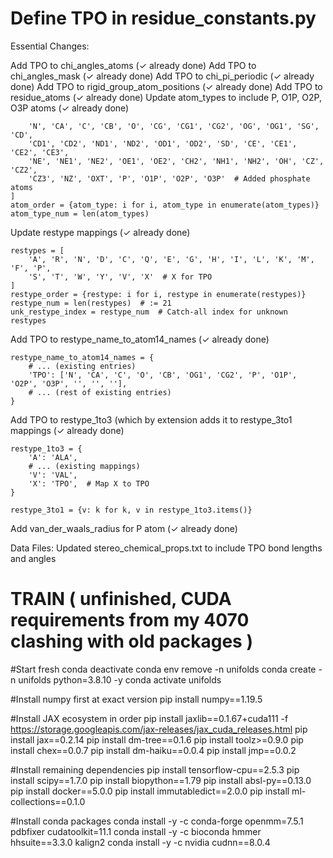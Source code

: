 # Define TPO in residue_constants.py 

Essential Changes:

Add TPO to chi_angles_atoms (✓ already done)
Add TPO to chi_angles_mask (✓ already done)
Add TPO to chi_pi_periodic (✓ already done)
Add TPO to rigid_group_atom_positions (✓ already done)
Add TPO to residue_atoms (✓ already done)
Update atom_types to include P, O1P, O2P, O3P atoms (✓ already done)
```atom_types = [
    'N', 'CA', 'C', 'CB', 'O', 'CG', 'CG1', 'CG2', 'OG', 'OG1', 'SG', 'CD',
    'CD1', 'CD2', 'ND1', 'ND2', 'OD1', 'OD2', 'SD', 'CE', 'CE1', 'CE2', 'CE3',
    'NE', 'NE1', 'NE2', 'OE1', 'OE2', 'CH2', 'NH1', 'NH2', 'OH', 'CZ', 'CZ2',
    'CZ3', 'NZ', 'OXT', 'P', 'O1P', 'O2P', 'O3P'  # Added phosphate atoms
]
atom_order = {atom_type: i for i, atom_type in enumerate(atom_types)}
atom_type_num = len(atom_types)
```
Update restype mappings (✓ already done)
```
restypes = [
    'A', 'R', 'N', 'D', 'C', 'Q', 'E', 'G', 'H', 'I', 'L', 'K', 'M', 'F', 'P',
    'S', 'T', 'W', 'Y', 'V', 'X'  # X for TPO
]
restype_order = {restype: i for i, restype in enumerate(restypes)}
restype_num = len(restypes)  # := 21
unk_restype_index = restype_num  # Catch-all index for unknown restypes
```

Add TPO to restype_name_to_atom14_names (✓ already done) 
```
restype_name_to_atom14_names = {
    # ... (existing entries)
    'TPO': ['N', 'CA', 'C', 'O', 'CB', 'OG1', 'CG2', 'P', 'O1P', 'O2P', 'O3P', '', '', ''],
    # ... (rest of existing entries)
}
```
Add TPO to restype_1to3 (which by extension adds it to restype_3to1 mappings (✓ already done)
```
restype_1to3 = {
    'A': 'ALA',
    # ... (existing mappings)
    'V': 'VAL',
    'X': 'TPO',  # Map X to TPO
}

restype_3to1 = {v: k for k, v in restype_1to3.items()}
```
Add van_der_waals_radius for P atom (✓ already done)

Data Files:
Updated stereo_chemical_props.txt to include TPO bond lengths and angles




# TRAIN  ( unfinished, CUDA requirements from my 4070 clashing with old packages )



#Start fresh
conda deactivate
conda env remove -n unifolds
conda create -n unifolds python=3.8.10 -y
conda activate unifolds

#Install numpy first at exact version
pip install numpy==1.19.5

#Install JAX ecosystem in order
pip install jaxlib==0.1.67+cuda111 -f https://storage.googleapis.com/jax-releases/jax_cuda_releases.html
pip install jax==0.2.14
pip install dm-tree==0.1.6
pip install toolz>=0.9.0
pip install chex==0.0.7
pip install dm-haiku==0.0.4
pip install jmp==0.0.2

#Install remaining dependencies
pip install tensorflow-cpu==2.5.3
pip install scipy==1.7.0
pip install biopython==1.79
pip install absl-py==0.13.0
pip install docker==5.0.0
pip install immutabledict==2.0.0
pip install ml-collections==0.1.0

#Install conda packages
conda install -y -c conda-forge openmm=7.5.1 pdbfixer cudatoolkit=11.1
conda install -y -c bioconda hmmer hhsuite==3.3.0 kalign2
conda install -y -c nvidia cudnn==8.0.4

















